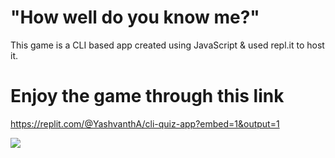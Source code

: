 # "How well do you know me?"

This game is a CLI based app created using JavaScript & used repl.it to host it.



# Enjoy the game through this link 

https://replit.com/@YashvanthA/cli-quiz-app?embed=1&output=1


![](C:\Users\YASHVANTH\OneDrive\Desktop\cli-quiz-app\cli-quiz.PNG)











